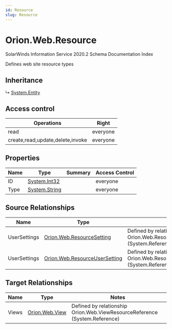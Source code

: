```yaml
---
id: Resource
slug: Resource
---
```


# Orion.Web.Resource

SolarWinds Information Service 2020.2 Schema Documentation Index

Defines web site resource types

## Inheritance

↳ [System.Entity](./../System/Entity)

## Access control

| Operations | Right |
| ------ | ------ |
| read | everyone |
| create,read,update,delete,invoke | everyone |

## Properties

| Name | Type | Summary | Access Control |
| ------ | ------ | ------ | ------ |
| ID | [System.Int32](https://docs.microsoft.com/en-us/dotnet/api/system.int32) |  | everyone |
| Type | [System.String](https://docs.microsoft.com/en-us/dotnet/api/system.string) |  | everyone |

## Source Relationships

| Name | Type | Notes |
| ------ | ------ | ------ |
| UserSettings | [Orion.Web.ResourceSetting](./../Orion.Web/ResourceSetting) | Defined by relationship Orion.Web.ResourceResourceSettings (System.Reference) |
| UserSettings | [Orion.Web.ResourceUserSetting](./../Orion.Web/ResourceUserSetting) | Defined by relationship Orion.Web.ResourceResourceUserSettings (System.Reference) |

## Target Relationships

| Name | Type | Notes |
| ------ | ------ | ------ |
| Views | [Orion.Web.View](./../Orion.Web/View) | Defined by relationship Orion.Web.ViewResourceReference (System.Reference) |

